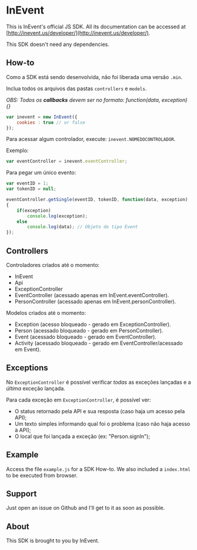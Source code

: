InEvent
========


This is InEvent's official JS SDK. All its documentation can be accessed at [http://inevent.us/developer/](http://inevent.us/developer/).

This SDK doesn't need any dependencies.

How-to
--------
Como a SDK está sendo desenvolvida, não foi liberada uma versão `.min`.

Inclua todos os arquivos das pastas `controllers` e `models`.

*OBS: Todos os __callbacks__ devem ser no formato: function(data, exception){}*

```js
var inevent = new InEvent({
	cookies : true // or false
});
```

Para acessar algum controlador, execute: `inevent.NOMEDOCONTROLADOR`.

Exemplo:

```js
var eventController = inevent.eventController;
```

Para pegar um único evento:

```js
var eventID = 1;
var tokenID = null;

eventController.getSingle(eventID, tokenID, function(data, exception)
{
	if(exception)
		console.log(exception);
	else
		console.log(data); // Objeto do tipo Event
});
```

Controllers
--------
Controladores criados até o momento:
+ InEvent
+ Api
+ ExceptionController
+ EventController (acessado apenas em InEvent.eventController).
+ PersonController (acessado apenas em InEvent.personController).

Modelos criados até o momento:
+ Exception (acesso bloqueado - gerado em ExceptionController).
+ Person (acessado bloqueado - gerado em PersonController).
+ Event (acessado bloqueado - gerado em EventController).
+ Activity (acessado bloqueado - gerado em EventController/acessado em Event).

Exceptions
--------
No `ExceptionController` é possível verificar *todas* as exceções lançadas e a *última* exceção lançada.

Para cada exceção em `ExceptionController`, é possível ver:
- O status retornado pela API e sua resposta (caso haja um acesso pela API);
- Um texto simples informando qual foi o problema (caso não haja acesso à API);
- O local que foi lançada a exceção (ex: "Person.signIn");

Example
--------
Access the file `example.js` for a SDK How-to. We also included a `index.html` to be executed from browser.

Support
--------
Just open an issue on Github and I'll get to it as soon as possible.

About
--------
This SDK is brought to you by InEvent.